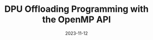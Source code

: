 ---
title: "DPU Offloading Programming with the OpenMP API"
collection: talks
permalink: /talks/2023-11-12-DPU-Offloading-Programming-with-the-OpenMP-API
type: "workshop"
location: "Denver, Colorado, USA"
date: 2023-11-12
venue: 'LLVM-HPC23 held in conjunction with SC'
---